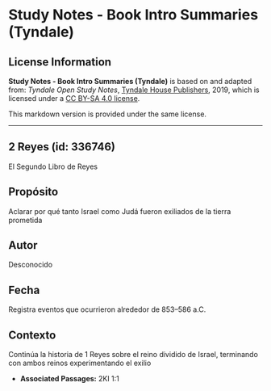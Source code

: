 # Study Notes - Book Intro Summaries (Tyndale)

## License Information

**Study Notes - Book Intro Summaries (Tyndale)** is based on and adapted from: _Tyndale Open Study Notes_, [Tyndale House Publishers](https://tyndaleopenresources.com/), 2019, which is licensed under a [CC BY-SA 4.0 license](https://creativecommons.org/licenses/by-sa/4.0/legalcode.en).

This markdown version is provided under the same license.



--------------------------------

## 2 Reyes (id: 336746)

El Segundo Libro de Reyes

Propósito
---------

Aclarar por qué tanto Israel como Judá fueron exiliados de la tierra prometida

Autor
-----

Desconocido

Fecha
-----

Registra eventos que ocurrieron alrededor de 853–586 a.C.

Contexto
--------

Continúa la historia de 1 Reyes sobre el reino dividido de Israel, terminando con ambos reinos experimentando el exilio

* **Associated Passages:** 2KI 1:1

